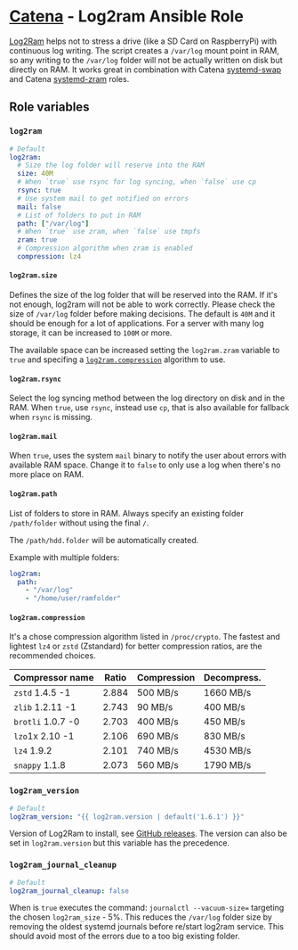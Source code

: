 # [Catena](https://github.com/alysoid/catena) - Log2ram Ansible Role

[Log2Ram](https://github.com/azlux/log2ram) helps not to stress a drive (like a SD Card on RaspberryPi) with continuous log writing. The script creates a `/var/log` mount point in RAM, so any writing to the `/var/log` folder will not be actually written on disk but directly on RAM. It works great in combination with Catena [systemd-swap](https://github.com/alysoid/ansible-systemd-swap) and Catena [systemd-zram](https://github.com/alysoid/ansible-systemd-zram) roles.

## Role variables

### `log2ram`

```yaml
# Default
log2ram:
  # Size the log folder will reserve into the RAM
  size: 40M
  # When `true` use rsync for log syncing, when `false` use cp
  rsync: true
  # Use system mail to get notified on errors
  mail: false
  # List of folders to put in RAM
  path: ["/var/log"]
  # When `true` use zram, when `false` use tmpfs
  zram: true
  # Compression algorithm when zram is enabled
  compression: lz4
```

#### `log2ram.size`

Defines the size of the log folder that will be reserved into the RAM. If it's not enough, log2ram will not be able to work correctly. Please check the size of `/var/log` folder before making decisions. The default is `40M` and it should be enough for a lot of applications. For a server with many log storage, it can be increased to `100M` or more.

The available space can be increased setting the `log2ram.zram` variable to `true` and specifing a [`log2ram.compression`](#log2ram_compression_algorithm) algorithm to use.

#### `log2ram.rsync`

Select the log syncing method between the log directory on disk and in the RAM. When `true`, use `rsync`, instead use `cp`, that is also available for fallback when `rsync` is missing.

#### `log2ram.mail`

When `true`, uses the system `mail` binary to notify the user about errors with available RAM space. Change it to `false` to only use a log when there's no more place on RAM.

#### `log2ram.path`

List of folders to store in RAM. Always specify an existing folder `/path/folder` without using the final `/`.

The `/path/hdd.folder` will be automatically created.

Example with multiple folders:

```yaml
log2ram:
  path:
    - "/var/log"
    - "/home/user/ramfolder"
```

#### `log2ram.compression`

It's a chose compression algorithm listed in `/proc/crypto`. The fastest and lightest `lz4` or `zstd` (Zstandard) for better compression ratios, are the recommended choices.

| Compressor name   | Ratio | Compression | Decompress. |
| ----------------- | ----- | ----------- | ----------- |
| `zstd` 1.4.5 -1   | 2.884 | 500 MB/s    | 1660 MB/s   |
| `zlib` 1.2.11 -1  | 2.743 | 90 MB/s     | 400 MB/s    |
| `brotli` 1.0.7 -0 | 2.703 | 400 MB/s    | 450 MB/s    |
| `lzo`1x 2.10 -1   | 2.106 | 690 MB/s    | 830 MB/s    |
| `lz4` 1.9.2       | 2.101 | 740 MB/s    | 4530 MB/s   |
| `snappy` 1.1.8    | 2.073 | 560 MB/s    | 1790 MB/s   |

### `log2ram_version`

```yaml
# Default
log2ram_version: "{{ log2ram.version | default('1.6.1') }}"
```

Version of Log2Ram to install, see [GitHub releases](https://github.com/azlux/log2ram/releases). The version can also be set in `log2ram.version` but this variable has the precedence.

### `log2ram_journal_cleanup`

```yaml
# Default
log2ram_journal_cleanup: false
```

When is `true` executes the command: `journalctl --vacuum-size=` targeting the chosen `log2ram_size` - 5%. This reduces the `/var/log` folder size by removing the oldest systemd journals before re/start log2ram service. This should avoid most of the errors due to a too big existing folder.
